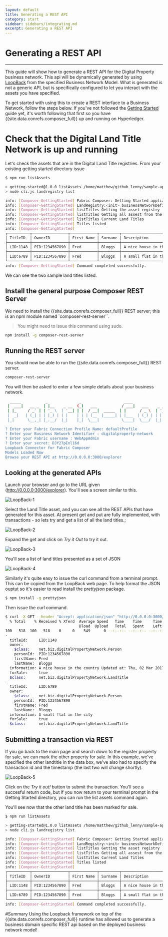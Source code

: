 ```yaml
---
layout: default
title: Generating a REST API
category: start
sidebar: sidebars/integrating.md
excerpt: Generating a REST API
---
```


# Generating a REST API

---

This guide will show how to generate a REST API for the Digital Property business network. This api will be dynamically generated by using [LoopBack](https://loopback.io/doc/index.html) from the specified Business Network Model. What is generated is not a generic API, but is specifically configured to let you interact with the assets you have specified.

To get started with using this to create a REST interface to a Business Network, follow the steps below.  If you've not followed the [Getting Started](../installing/quickstart.md) guide yet, it's worth following that first so you have {{site.data.conrefs.composer_full}} up and running on Hyperledger.

# Check that the Digital Land Title Network is up and running

Let's check the assets that are in the Digital Land Title registries. From your existing getting started directory issue

```bash
$ npm run listAssets

> getting-started@1.0.0 listAssets /home/matthew/github_lenny/sample-applications/packages/getting-started
> node cli.js landregistry list

info: [Composer-GettingStarted] Fabric Composer: Getting Started appliation
info: [Composer-GettingStarted] LandRegistry:<init> businessNetworkDefinition obtained digitalproperty-network@0.0.22
info: [Composer-GettingStarted] listTitles Getting the asset registry
info: [Composer-GettingStarted] listTitles Getting all assest from the registry.
info: [Composer-GettingStarted] listTitles Current Land Titles
info: [Composer-GettingStarted] Titles listed
info: [Composer-GettingStarted]
┌──────────┬────────────────┬────────────┬─────────┬──────────────────────────────────────────────────────────┬─────────┐
│ TitleID  │ OwnerID        │ First Name │ Surname │ Description                                              │ ForSale │
├──────────┼────────────────┼────────────┼─────────┼──────────────────────────────────────────────────────────┼─────────┤
│ LID:1148 │ PID:1234567890 │ Fred       │ Bloggs  │ A nice house in the country Updated at: Thu, 02 Mar 2017 │ Yes     │
├──────────┼────────────────┼────────────┼─────────┼──────────────────────────────────────────────────────────┼─────────┤
│ LID:6789 │ PID:1234567890 │ Fred       │ Bloggs  │ A small flat in the city                                 │ No      │
└──────────┴────────────────┴────────────┴─────────┴──────────────────────────────────────────────────────────┴─────────┘
info: [Composer-GettingStarted] Command completed successfully.


```

We can see the two sample land titles listed.

## Install the general purpose Composer REST Server

We need to install the {{site.data.conrefs.composer_full}} REST server; this is an npm module named `composer-rest-server``.

>You might need to issue this command using sudo.

```bash
npm install -g composer-rest-server
```

## Running the REST server
You should now be able to run the {{site.data.conrefs.composer_full}} REST server.

```bash
composer-rest-server
```

You will then be asked to enter a few simple details about your business network.

```bash
  _____           _              _                   ____                                                         
 |  ___|   __ _  | |__    _ __  (_)   ___           / ___|   ___    _ __ ___    _ __     ___    ___    ___   _ __
 | |_     / _` | | '_ \  | '__| | |  / __|  _____  | |      / _ \  | '_ ` _ \  | '_ \   / _ \  / __|  / _ \ | '__|
 |  _|   | (_| | | |_) | | |    | | | (__  |_____| | |___  | (_) | | | | | | | | |_) | | (_) | \__ \ |  __/ | |   
 |_|      \__,_| |_.__/  |_|    |_|  \___|          \____|  \___/  |_| |_| |_| | .__/   \___/  |___/  \___| |_|   
                                                                               |_|                                
? Enter your Fabric Connection Profile Name: defaultProfile
? Enter your Business Network Identifier : digitalproperty-network
? Enter your Fabric username : WebAppAdmin
? Enter your secret: DJY27pEnl16d
Loopback Connector for Fabric Composer
Models Loaded Now
Browse your REST API at http://0.0.0.0:3000/explorer
```

## Looking at the generated APIs

Launch your browser and go to the URL given (http://0.0.0.0:3000/explorer).  You'll see a screen similar to this.

![LoopBack-1](./images/loopback-1.png)

Select the Land Title asset, and you can see all the REST APIs that have generated for this asset. At present get and put are fully implemented, with transactions  - so lets try and get a list of all the land titles.;


![LoopBack-2](./images/loopback-2.png)

Expand the get and click on *Try it Out* to try it out.

![LoopBack-3](./images/loopback-3.png)

You'll see a list of land titles presented as a set of JSON

![LoopBack-4](./images/loopback-4.png)

Similarly it's quite easy to issue the curl command from a terminal prompt. This can be copied from the LoopBack web page. To help format the JSON ouptut so it's easier to read install the *prettyjson* package.

```bash
$ npm install -g prettyjson
```

Then issue the curl command.


```bash
$ curl -X GET --header "Accept: application/json" "http://0.0.0.0:3000/api/net.biz.digitalPropertyNetwork.LandTitle" | prettyjson
  % Total    % Received % Xferd  Average Speed   Time    Time     Time  Current
                                 Dload  Upload   Total   Spent    Left  Speed
100   518  100   518    0     0    549      0 --:--:-- --:--:-- --:--:--   548
-
  titleId:     LID:1148
  owner:
    $class:    net.biz.digitalPropertyNetwork.Person
    personId:  PID:1234567890
    firstName: Fred
    lastName:  Bloggs
  information: A nice house in the country Updated at: Thu, 02 Mar 2017
  forSale:     true
  $class:      net.biz.digitalPropertyNetwork.LandTitle
-
  titleId:     LID:6789
  owner:
    $class:    net.biz.digitalPropertyNetwork.Person
    personId:  PID:1234567890
    firstName: Fred
    lastName:  Bloggs
  information: A small flat in the city
  forSale:     true
  $class:      net.biz.digitalPropertyNetwork.LandTitle
```
## Submitting a transaction via REST

If you go back to the main page and search down to the register property for sale, we can mark the other property for sale.
In this example, we've specified the other landtitle in the data box, we've also had to specify the transaction id and the timestamp (the last two will change shortly).

![LoopBack-5](./images/loopback-5.png)

Click on the *Try it out!* button to submit the transaction. You'll see a succesful return code, but if you now return to your terminal prompt in the Getting Started directory, you can run the list assets command again.

You'll see now that the other land title has been marked for sale.

```bash
$ npm run listAssets

> getting-started@1.0.0 listAssets /home/matthew/github_lenny/sample-applications/packages/getting-started
> node cli.js landregistry list

info: [Composer-GettingStarted] Fabric Composer: Getting Started appliation
info: [Composer-GettingStarted] LandRegistry:<init> businessNetworkDefinition obtained digitalproperty-network@0.0.22
info: [Composer-GettingStarted] listTitles Getting the asset registry
info: [Composer-GettingStarted] listTitles Getting all assest from the registry.
info: [Composer-GettingStarted] listTitles Current Land Titles
info: [Composer-GettingStarted] Titles listed
info: [Composer-GettingStarted]
┌──────────┬────────────────┬────────────┬─────────┬──────────────────────────────────────────────────────────┬─────────┐
│ TitleID  │ OwnerID        │ First Name │ Surname │ Description                                              │ ForSale │
├──────────┼────────────────┼────────────┼─────────┼──────────────────────────────────────────────────────────┼─────────┤
│ LID:1148 │ PID:1234567890 │ Fred       │ Bloggs  │ A nice house in the country Updated at: Thu, 02 Mar 2017 │ Yes     │
├──────────┼────────────────┼────────────┼─────────┼──────────────────────────────────────────────────────────┼─────────┤
│ LID:6789 │ PID:1234567890 │ Fred       │ Bloggs  │ A small flat in the city Updated at: Thu, 02 Mar 2017    │ Yes     │
└──────────┴────────────────┴────────────┴─────────┴──────────────────────────────────────────────────────────┴─────────┘
info: [Composer-GettingStarted] Command completed successfully.
```

#Summary
Using the Loopback framework on top of the {{site.data.conrefs.composer_full}} runtime has allowed us to generate a business domain specific REST api based on the deployed business network model!
